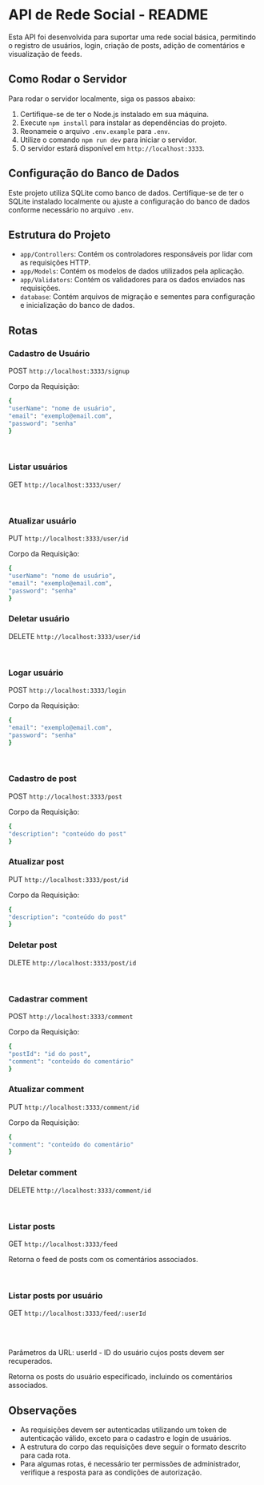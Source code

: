 # API de Rede Social - README

Esta API foi desenvolvida para suportar uma rede social básica, permitindo o registro de usuários, login, criação de posts, adição de comentários e visualização de feeds.

## Como Rodar o Servidor

Para rodar o servidor localmente, siga os passos abaixo:

1. Certifique-se de ter o Node.js instalado em sua máquina.
2. Execute `npm install` para instalar as dependências do projeto.
3. Reonameie o arquivo `.env.example` para `.env`.
4. Utilize o comando `npm run dev` para iniciar o servidor.
5. O servidor estará disponível em `http://localhost:3333`.



## Configuração do Banco de Dados

Este projeto utiliza SQLite como banco de dados. Certifique-se de ter o SQLite instalado localmente ou ajuste a configuração do banco de dados conforme necessário no arquivo `.env`.

## Estrutura do Projeto

- `app/Controllers`: Contém os controladores responsáveis por lidar com as requisições HTTP.
- `app/Models`: Contém os modelos de dados utilizados pela aplicação.
- `app/Validators`: Contém os validadores para os dados enviados nas requisições.
- `database`: Contém arquivos de migração e sementes para configuração e inicialização do banco de dados.

## Rotas

### Cadastro de Usuário

POST `http://localhost:3333/signup`

Corpo da Requisição:

```sh
{
"userName": "nome de usuário",
"email": "exemplo@email.com",
"password": "senha"
}
```

<br>

### Listar usuários

GET `http://localhost:3333/user/`

<br>

### Atualizar usuário

PUT `http://localhost:3333/user/id`

Corpo da Requisição:

```sh
{
"userName": "nome de usuário",
"email": "exemplo@email.com",
"password": "senha"
}
```

### Deletar usuário

DELETE `http://localhost:3333/user/id`

<br>

### Logar usuário

POST `http://localhost:3333/login`

Corpo da Requisição:

```sh
{
"email": "exemplo@email.com",
"password": "senha"
}
```

<br>

### Cadastro de post

POST `http://localhost:3333/post`

Corpo da Requisição:

```sh
{
"description": "conteúdo do post"
}
```

### Atualizar post

PUT `http://localhost:3333/post/id`

Corpo da Requisição:

```sh
{
"description": "conteúdo do post"
}
```

### Deletar post

DLETE `http://localhost:3333/post/id`

<br>

### Cadastrar comment

POST `http://localhost:3333/comment`

Corpo da Requisição:

```sh
{
"postId": "id do post",
"comment": "conteúdo do comentário"
}
```

### Atualizar comment

PUT `http://localhost:3333/comment/id`

Corpo da Requisição:

```sh
{
"comment": "conteúdo do comentário"
}
```

### Deletar comment

DELETE `http://localhost:3333/comment/id`

<br>

### Listar posts

GET `http://localhost:3333/feed`

Retorna o feed de posts com os comentários associados.

<br>

### Listar posts por usuário

GET `http://localhost:3333/feed/:userId`

<br><br>

Parâmetros da URL:
userId - ID do usuário cujos posts devem ser recuperados.

Retorna os posts do usuário especificado, incluindo os comentários associados.

## Observações

- As requisições devem ser autenticadas utilizando um token de autenticação válido, exceto para o cadastro e login de usuários.
- A estrutura do corpo das requisições deve seguir o formato descrito para cada rota.
- Para algumas rotas, é necessário ter permissões de administrador, verifique a resposta para as condições de autorização.

```

```

